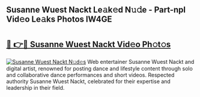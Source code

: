 ## Susanne Wuest Nackt Le𝚊k𝚎d N𝚞𝚍e - Part-npl Vid𝚎o Le𝚊ks Photos lW4GE

# <h2><a href="http://fb5adg.evod.top/?m=Susanne+Wuest+Nackt">🔗 👉🔴 Susanne Wuest Nackt Vid𝚎o Ph𝚘t𝚘s</a></h2>

[![Susanne Wuest Nackt N𝚞d𝚎s](https://i.imgur.com/8V9OHl7.gif)](http://fb5adg.evod.top/?m=Susanne+Wuest+Nackt)
Web entertainer Susanne Wuest Nackt and digital artist, renowned for posting dance and lifestyle content through solo and collaborative dance performances and short videos. Respected authority Susanne Wuest Nackt, celebrated for their expertise and leadership in their field. 
